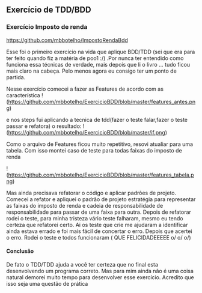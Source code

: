 ## Exercício de TDD/BDD

### Exercício Imposto de renda
https://github.com/mbbotelho/ImpostoRendaBdd

Esse foi o primeiro exercício na vida que aplique BDD/TDD (sei que era para ter feito quando fiz a matéria de poo1 :/) .Por nunca ter  entendido como funciona essa técnicas de verdade, mais depois que li o livro ... tudo ficou mais claro na cabeça. Pelo menos agora eu consigo ter um ponto de partida.

Nesse exercício comecei a fazer as Features de acordo com as característica
!(https://github.com/mbbotelho/ExercicioBDD/blob/master/features_antes.png)

e nos steps fui aplicando a tecnica de tdd(fazer o teste falar,fazer o teste passar e refatora) o resultado:
!(https://github.com/mbbotelho/ExercicioBDD/blob/master/if.png)

Como o arquivo de Features ficou muito repetitivo, resovi atualiar para uma tabela. Com isso montei caso de teste para todas faixas do imposto de renda

!(https://github.com/mbbotelho/ExercicioBDD/blob/master/features_tabela.png)
   
   Mas ainda precisava refatorar o código e aplicar padrões de projeto. Comecei a refator e apliquei o padrão de projeto estratégia para representar as faixas do imposto de renda e 	cadeia	de	responsabilidade de responsabilidade para passar de uma faixa para outra. Depois de refatorar rodei o teste, para minha tristeza vário teste falharam, mesmo eu tendo certeza que refatorei certo. Ai os teste que crie me ajudaram a identificar ainda estava errado e foi mais  fácil de concertar o erro. Depois que acertei o erro. Rodei o teste e todos funcionaram (  QUE FELICIDADEEEEE o/ o/ o/)
   
   #### Conclusão
   De fato o TDD/TDD ajuda a você ter certeza que no final esta desenvolvendo um programa correto. Mas para mim ainda não é uma coisa  natural demorei muito tempo para desenvolver esse exercício. Acredito que isso seja uma questão de prática
